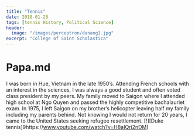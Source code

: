 ```yaml
---
title: "Tennis"
date: 2018-01-28
tags: [tennis History, Political Science]
header:
  image: "/images/perceptron/danang1.jpg"
excerpt: "College of Saint Scholastica"
---
```


# Papa.md
I was born in Hue, Vietnam in the late 1950’s.  Attending French schools with an interest in the sciences, I was always a good student and often voted class president by my peers.  My family moved to Saigon where I attended high school at Ngo Quyen and passed the highly competitive bachalauriet exam.  In 1975, I left Saigon on my brother’s helicopter leaving half my family including my parents behind.  Not knowing I would not return for 20 years, I came to the United States seeking refugee resettlement.
[!][Duke tennis]9https://www.youtube.com/watch?v=H8aIQri2nDM)
